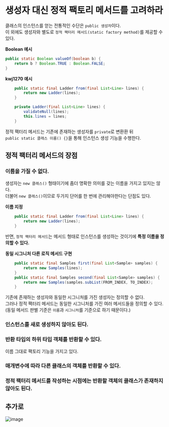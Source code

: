 # 생성자 대신 정적 팩토리 메서드를 고려하라  
클래스의 인스턴스를 얻는 전통적인 수단은 `public 생성자`이다.    
이 외에도 생성자와 별도로 `정적 팩터리 메서드(static factory method)`를 제공할 수 있다.     

**Boolean 예시**
```java
public static Boolean valueOf(boolean b) {
    return b ? Boolean.TRUE : Boolean.FALSE;
}
```
  
**kwj1270 예시**
```java
    public static final Ladder from(final List<Line> lines) {
        return new Ladder(lines);
    }

    private Ladder(final List<Line> lines) {
        validateNull(lines);
        this.lines = lines;
    }
```
   
정적 팩터리 메서드는 기존에 존재하는 생성자를 `private`로 변환환 뒤          
`public static 클래스 이름() {}`을 통해 인스턴스 생성 기능을 수행한다.         
     
## 정적 팩터리 메서드의 장점 
### 이름을 가질 수 없다. 
생성자는 `new 클래스()` 형태이기에 좀더 명확한 의미를 갖는 이름을 가지고 있지는 않다.     
더불어 `new 클래스()`이므로 두가지 단어를 한 번에 관리해야한다는 단점도 있다.       

**이름 지정**
```java
    public static final Ladder from(final List<Line> lines) {
        return new Ladder(lines);
    }
```
반면, `정적 팩터리 메서드`는 메서드 형태로 인스턴스를 생성하는 것이기에 **특정 이름을 정의할 수 있다.**     
   
**동일 시그니처 다른 로직 메서드 구현**   
```java
    public static final Samples first(final List<Sample> samples) {
        return new Samples(lines);
    }
    public static final Samples second(final List<Sample> samples) {
        return new Samples(samples.subList(FROM_INDEX, TO_INDEX);
    }
```

기존에 존재하는 생성자와 동일한 시그니처를 가진 생성자는 정의할 수 없다.           
그러나 정적 팩터리 메서드는 동일한 시그니처를 가진 여러 메서드들을 정의할 수 있다.   
(동일 메서드 판별 기준은 `이름`과 `시그니처`를 기준으로 하기 때문이다.)      

### 인스턴스를 새로 생성하지 않아도 된다.   

### 반환 타입의 하위 타입 객체를 반환할 수 있다.  
이름 그대로 팩토리 기능을 가지고 있다. 

### 매개변수에 따라 다른 클래스의 객체를 반환할 수 있다.  

### 정적 팩터리 메서드를 작성하는 시점에는 반환할 객체의 클래스가 존재하지 않아도 된다.   


## 추가로 
![image](https://user-images.githubusercontent.com/50267433/125010810-38f77f80-e0a2-11eb-8ef0-14d86adce881.png)


